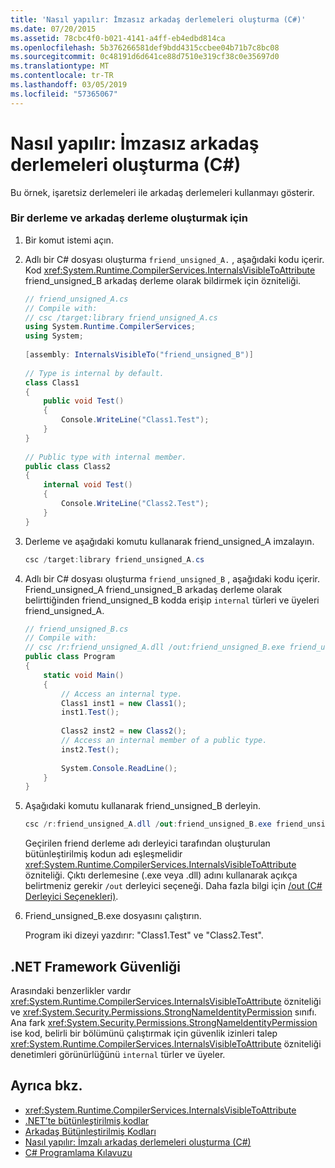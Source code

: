 ```yaml
---
title: 'Nasıl yapılır: İmzasız arkadaş derlemeleri oluşturma (C#)'
ms.date: 07/20/2015
ms.assetid: 78cbc4f0-b021-4141-a4ff-eb4edbd814ca
ms.openlocfilehash: 5b376266581def9bdd4315ccbee04b71b7c8bc08
ms.sourcegitcommit: 0c48191d6d641ce88d7510e319cf38c0e35697d0
ms.translationtype: MT
ms.contentlocale: tr-TR
ms.lasthandoff: 03/05/2019
ms.locfileid: "57365067"
---
```

# <a name="how-to-create-unsigned-friend-assemblies-c"></a>Nasıl yapılır: İmzasız arkadaş derlemeleri oluşturma (C#)
Bu örnek, işaretsiz derlemeleri ile arkadaş derlemeleri kullanmayı gösterir.  
  
### <a name="to-create-an-assembly-and-a-friend-assembly"></a>Bir derleme ve arkadaş derleme oluşturmak için  
  
1.  Bir komut istemi açın.  
  
2.  Adlı bir C# dosyası oluşturma `friend_unsigned_A.` , aşağıdaki kodu içerir. Kod <xref:System.Runtime.CompilerServices.InternalsVisibleToAttribute> friend_unsigned_B arkadaş derleme olarak bildirmek için özniteliği.  
  
    ```csharp  
    // friend_unsigned_A.cs  
    // Compile with:   
    // csc /target:library friend_unsigned_A.cs  
    using System.Runtime.CompilerServices;  
    using System;  
  
    [assembly: InternalsVisibleTo("friend_unsigned_B")]  
  
    // Type is internal by default.  
    class Class1  
    {  
        public void Test()  
        {  
            Console.WriteLine("Class1.Test");  
        }  
    }  
  
    // Public type with internal member.  
    public class Class2  
    {  
        internal void Test()  
        {  
            Console.WriteLine("Class2.Test");  
        }  
    }  
    ```  
  
3.  Derleme ve aşağıdaki komutu kullanarak friend_unsigned_A imzalayın.  
  
    ```csharp  
    csc /target:library friend_unsigned_A.cs  
    ```  
  
4.  Adlı bir C# dosyası oluşturma `friend_unsigned_B` , aşağıdaki kodu içerir. Friend_unsigned_A friend_unsigned_B arkadaş derleme olarak belirttiğinden friend_unsigned_B kodda erişip `internal` türleri ve üyeleri friend_unsigned_A.  
  
    ```csharp  
    // friend_unsigned_B.cs  
    // Compile with:   
    // csc /r:friend_unsigned_A.dll /out:friend_unsigned_B.exe friend_unsigned_B.cs  
    public class Program  
    {  
        static void Main()  
        {  
            // Access an internal type.  
            Class1 inst1 = new Class1();  
            inst1.Test();  
  
            Class2 inst2 = new Class2();  
            // Access an internal member of a public type.  
            inst2.Test();  
  
            System.Console.ReadLine();  
        }  
    }  
    ```  
  
5.  Aşağıdaki komutu kullanarak friend_unsigned_B derleyin.  
  
    ```csharp  
    csc /r:friend_unsigned_A.dll /out:friend_unsigned_B.exe friend_unsigned_B.cs  
    ```  
  
     Geçirilen friend derleme adı derleyici tarafından oluşturulan bütünleştirilmiş kodun adı eşleşmelidir <xref:System.Runtime.CompilerServices.InternalsVisibleToAttribute> özniteliği. Çıktı derlemesine (.exe veya .dll) adını kullanarak açıkça belirtmeniz gerekir `/out` derleyici seçeneği. Daha fazla bilgi için [/out (C# Derleyici Seçenekleri)](../../../../csharp/language-reference/compiler-options/out-compiler-option.md).  
  
6.  Friend_unsigned_B.exe dosyasını çalıştırın.  
  
     Program iki dizeyi yazdırır: "Class1.Test" ve "Class2.Test".  
  
## <a name="net-framework-security"></a>.NET Framework Güvenliği  
 Arasındaki benzerlikler vardır <xref:System.Runtime.CompilerServices.InternalsVisibleToAttribute> özniteliği ve <xref:System.Security.Permissions.StrongNameIdentityPermission> sınıfı. Ana fark <xref:System.Security.Permissions.StrongNameIdentityPermission> ise kod, belirli bir bölümünü çalıştırmak için güvenlik izinleri talep <xref:System.Runtime.CompilerServices.InternalsVisibleToAttribute> özniteliği denetimleri görünürlüğünü `internal` türler ve üyeler.  
  
## <a name="see-also"></a>Ayrıca bkz.

- <xref:System.Runtime.CompilerServices.InternalsVisibleToAttribute>
- [.NET’te bütünleştirilmiş kodlar](../../../../standard/assembly/index.md)
- [Arkadaş Bütünleştirilmiş Kodları](../../../../standard/assembly/friend-assemblies.md)
- [Nasıl yapılır: İmzalı arkadaş derlemeleri oluşturma (C#)](../../../../csharp/programming-guide/concepts/assemblies-gac/how-to-create-signed-friend-assemblies.md)
- [C# Programlama Kılavuzu](../../../../csharp/programming-guide/index.md)
